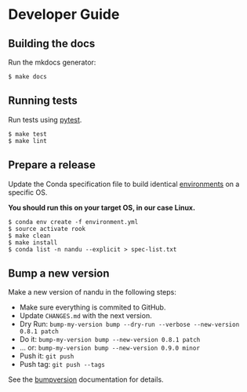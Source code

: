 # Developer Guide

## Building the docs

Run the mkdocs generator:

```console
$ make docs
```

## Running tests

Run tests using [pytest](https://docs.pytest.org/en/latest/).

```console
$ make test
$ make lint
```

## Prepare a release

Update the Conda specification file to build identical
[environments](https://conda.io/projects/conda/en/latest/user-guide/tasks/manage-environments.html#building-identical-conda-environments)
on a specific OS.


**You should run this on your target OS, in our case Linux.**

``` console
$ conda env create -f environment.yml
$ source activate rook
$ make clean
$ make install
$ conda list -n nandu --explicit > spec-list.txt
```

## Bump a new version

Make a new version of nandu in the following steps:

-   Make sure everything is commited to GitHub.
-   Update `CHANGES.md` with the next version.
-   Dry Run: `bump-my-version bump --dry-run --verbose --new-version 0.8.1 patch`
-   Do it: `bump-my-version bump --new-version 0.8.1 patch`
-   \... or: `bump-my-version bump --new-version 0.9.0 minor`
-   Push it: `git push`
-   Push tag: `git push --tags`

See the [bumpversion](https://pypi.org/project/bump-my-version/)
documentation for details.

